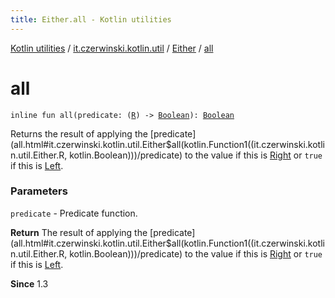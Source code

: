 ```yaml
---
title: Either.all - Kotlin utilities
---
```


[Kotlin utilities](../../index.html) / [it.czerwinski.kotlin.util](../index.html) / [Either](index.html) / [all](./all.html)

# all

`inline fun all(predicate: (`[`R`](index.html#R)`) -> `[`Boolean`](https://kotlinlang.org/api/latest/jvm/stdlib/kotlin/-boolean/index.html)`): `[`Boolean`](https://kotlinlang.org/api/latest/jvm/stdlib/kotlin/-boolean/index.html)

Returns the result of applying the [predicate](all.html#it.czerwinski.kotlin.util.Either$all(kotlin.Function1((it.czerwinski.kotlin.util.Either.R, kotlin.Boolean)))/predicate) to the value if this is [Right](../-right/index.html)
or `true` if this is [Left](../-left/index.html).

### Parameters

`predicate` - Predicate function.

**Return**
The result of applying the [predicate](all.html#it.czerwinski.kotlin.util.Either$all(kotlin.Function1((it.czerwinski.kotlin.util.Either.R, kotlin.Boolean)))/predicate) to the value if this is [Right](../-right/index.html)
or `true` if this is [Left](../-left/index.html).

**Since**
1.3

